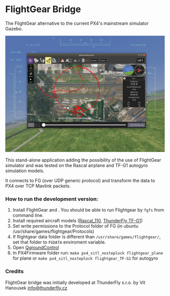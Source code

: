 # FlightGear Bridge

The FlightGear alternative to the current PX4's mainstream simulator Gazebo.

![screenshot](art/screenshot.png)

This stand-alone application adding the possibility of the use of FlightGear simulator and was tested on the Rascal airplane and TF-G1 autogyro simulation models.

It connects to FG (over UDP generic protocol) and transform the data to PX4 over TCP Mavlink packets.

### How to run the development version:

1) Install FlightGear and . You should be able to run Flightgear by ```fgfs``` from command line.
2) Install required aircraft models ([Rascal_110](http://wiki.flightgear.org/Rascal_110), [ThunderFly TF-G1](https://github.com/ThunderFly-aerospace/FlightGear-TF-G1))
3) Set write permissions to the Protocol folder of FG (in ubuntu /usr/share/games/flightgear/Protocols)
4) If flightgear data folder is different than ```/usr/share/games/flightgear/```, set that folder to ```FGDATA``` enviroment variable.
5) Open [QgroundControl](http://qgroundcontrol.com/)
6) In PX4Firmware folder run: ```make px4_sitl_nosteplock flightgear_plane``` for plane or ```make px4_sitl_nosteplock flightgear_TF-G1``` for autogyro


### Credits

 FlightGear bridge was initially developed at ThunderFly s.r.o. by Vít Hanousek <info@thunderfly.cz>
